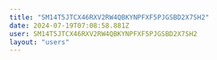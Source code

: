 ```yaml
---
title: "SM14T5JTCX46RXV2RW4QBKYNPFXF5PJGSBD2X7SH2"
date: 2024-07-19T07:08:58.881Z
user: SM14T5JTCX46RXV2RW4QBKYNPFXF5PJGSBD2X7SH2
layout: "users"
---
```

    